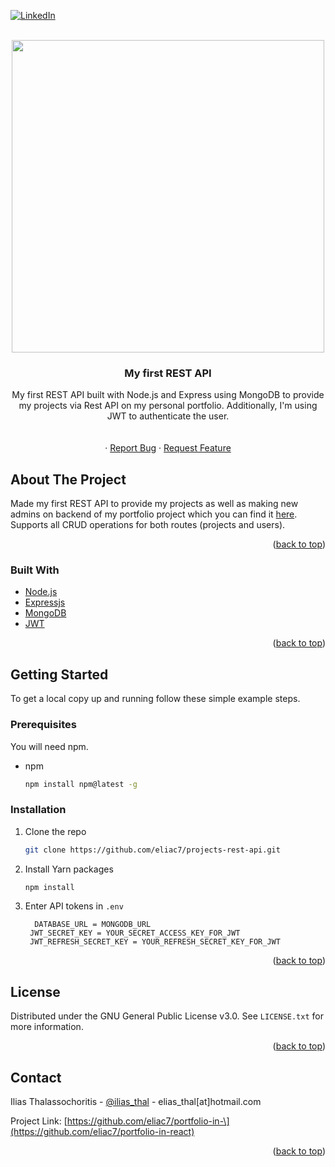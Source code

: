 


[![LinkedIn][linkedin-shield]][linkedin-url]




<!-- PROJECT LOGO -->
<br />
<div align="center">
  <a href="https://github.com/eliac7/projects-rest-api">
    <img src="https://user-images.githubusercontent.com/26083840/136429016-6e6be3dc-8023-454c-818f-b5c43af3f45a.png" width="500">
  </a>

<h3 align="center">My first REST API</h3>

  <p align="center">
My first REST API built with Node.js and Express using MongoDB to provide my projects via Rest API on my personal portfolio. Additionally, I'm using JWT to authenticate the user.
    <br />
    <br />
    <br />
    ·
    <a href="https://github.com/eliac7/projects-rest-api/issues">Report Bug</a>
    ·
    <a href="https://github.com/eliac7/projects-rest-api/issues">Request Feature</a>
  </p>
</div>




<!-- ABOUT THE PROJECT -->
## About The Project

Made my first REST API to provide my projects as well as making new admins on backend of my portfolio project which you can find it [here](https://github.com/eliac7/portfolio-in-react). Supports all CRUD operations for both routes (projects and users).

<p align="right">(<a href="#top">back to top</a>)</p>



### Built With

* [Node.js](https://nodejs.org/en/)
* [Expressjs](https://expressjs.com/)
* [MongoDB](https://www.mongodb.com/)
* [JWT](https://jwt.io/)



<p align="right">(<a href="#top">back to top</a>)</p>



<!-- GETTING STARTED -->
## Getting Started

To get a local copy up and running follow these simple example steps.

### Prerequisites

You will need npm.
* npm
  ```sh
  npm install npm@latest -g
  ```


### Installation

1. Clone the repo
   ```sh
   git clone https://github.com/eliac7/projects-rest-api.git
   ```
2. Install Yarn packages
   ```sh
   npm install
   ```
3. Enter API tokens in `.env`
   ```
     DATABASE_URL = MONGODB_URL
    JWT_SECRET_KEY = YOUR_SECRET_ACCESS_KEY_FOR_JWT
    JWT_REFRESH_SECRET_KEY = YOUR_REFRESH_SECRET_KEY_FOR_JWT
   
   ```

<p align="right">(<a href="#top">back to top</a>)</p>





<!-- LICENSE -->
## License

Distributed under the GNU General Public License v3.0. See `LICENSE.txt` for more information.

<p align="right">(<a href="#top">back to top</a>)</p>



<!-- CONTACT -->
## Contact

Ilias Thalassochoritis - [@ilias_thal](https://twitter.com/ilias_thal) - elias_thal[at]hotmail.com

Project Link: [https://github.com/eliac7/portfolio-in-\](https://github.com/eliac7/portfolio-in-react)

<p align="right">(<a href="#top">back to top</a>)</p>






<!-- MARKDOWN LINKS & IMAGES -->
<!-- https://www.markdownguide.org/basic-syntax/#reference-style-links -->

[linkedin-shield]: https://img.shields.io/badge/-LinkedIn-black.svg?style=for-the-badge&logo=linkedin&colorB=555
[linkedin-url]: https://www.linkedin.com/in/eliac7/
[product-screenshot]: images/screenshot.png
